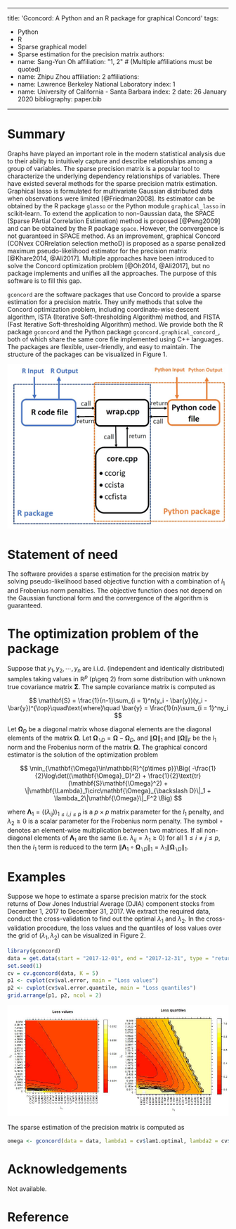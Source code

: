 
---
title: 'Gconcord: A Python and an R package for graphical Concord'
tags:
  - Python
  - R
  - Sparse graphical model
  - Sparse estimation for the precision matrix
authors:
  - name: Sang-Yun Oh
    affiliation: "1, 2" # (Multiple affiliations must be quoted)
  - name: Zhipu Zhou
    affiliation: 2
affiliations:
 - name: Lawrence Berkeley National Laboratory
   index: 1
 - name: University of California - Santa Barbara
   index: 2
date: 26 January 2020
bibliography: paper.bib
---


# Summary

Graphs have played an important role in the modern statistical analysis due to their ability to intuitively capture and describe relationships among a group of variables. The sparse precision matrix is a popular tool to characterize the underlying dependency relationships of variables. There have existed several methods for the sparse precision matrix estimation. Graphical lasso is formulated for multivariate Gaussian distributed data when observations were limited [@Friedman2008]. Its estimator can be obtained by the R package ``glasso`` or the Python module ``graphical_lasso`` in scikit-learn. To extend the application to non-Gaussian data, the SPACE (Sparse PArtial Correlation Estimation) method is proposed [@Peng2009] and can be obtained by the R package ``space``.  However, the convergence is not guaranteed in SPACE method. As an improvement, graphical Concord (CONvex CORrelation selection methoD) is proposed as a sparse penalized maximum pseudo-likelihood estimator for the precision matrix [@Khare2014, @Ali2017]. Multiple approaches have been introduced to solve the Concord optimization problem [@Oh2014, @Ali2017], but no package implements and unifies all the approaches. The purpose of this software is to fill this gap.

``gconcord`` are the software packages that use Concord to provide a sparse estimation for a precision matrix. They unify methods that solve the Concord optimization problem, including coordinate-wise descent algorithm, ISTA (Iterative Soft-thresholding Algorithm) method, and FISTA (Fast Iterative Soft-thresholding Algorithm) method. We provide both the R package ``gconcord`` and the Python package ``gconcord.graphical_concord_``, both of which share the same core file implemented using C++ languages. The packages are flexible, user-friendly, and easy to maintain. The structure of the packages can be visualized in Figure 1.


![structure](https://github.com/HYzzp1733/gconcord/blob/master/JOSS%20paper/Struct.JPG)


# Statement of need

The software provides a sparse estimation for the precision matrix by solving pseudo-likelihood based objective function with a combination of $l_1$ and Frobenius norm penalties. The objective function does not depend on the Gaussian functional form and the convergence of the algorithm is guaranteed.


# The optimization problem of the package

Suppose that $y_1, y_2, \cdots, y_n$ are i.i.d. (independent and identically distributed) samples taking values in $\mathbb{R}^p$ (p\geq 2) from some distribution with unknown true covariance matrix $\mathbf{\Sigma}$. The sample covariance matrix is computed as

$$
\mathbf{S} = \frac{1}{n-1}\sum_{i = 1}^n(y_i - \bar{y})(y_i - \bar{y})^{\top}\quad\text{where}\quad
\bar{y} = \frac{1}{n}\sum_{i = 1}^ny_i
$$

Let $\mathbf{\Omega}_D$ be a diagonal matrix whose diagonal elements are the diagonal elements of the matrix $\mathbf{\Omega}$. Let $\mathbf{\Omega}_{\backslash D} = \mathbf{\Omega} - \mathbf{\Omega}_D$, and $\|\mathbf{\Omega}\|_1$ and $\|\mathbf{\Omega}\|_F$ be the $l_1$ norm and the Frobenius norm of the matrix $\mathbf{\Omega}$. The graphical concord estimator is the solution of the optimization problem

$$
\min_{\mathbf{\Omega}\in\mathbb{R}^{p\times p}}\Big(
-\frac{1}{2}\log\det((\mathbf{\Omega}_D)^2) + \frac{1}{2}\text{tr}(\mathbf{S}\mathbf{\Omega}^2) + \|\mathbf{\Lambda}_1\circ\mathbf{\Omega}_{\backslash D}\|_1 + \lambda_2\|\mathbf{\Omega}\|_F^2
\Big)
$$

where $\mathbf{\Lambda}_1 = ((\lambda_{ij}))_{1\leq i,j\leq p}$ is a $p\times p$ matrix parameter for the $l_1$ penalty, and $\lambda_2\geq0$ is a scalar parameter for the Frobenius norm penalty. The symbol $\circ$ denotes an element-wise multiplication between two matrices. If all non-diagonal elements of $\mathbf{\Lambda}_1$ are the same (i.e. $\lambda_{ij} = \lambda_1\geq0$) for all $1\leq i\neq j\leq p$, then the $l_1$ term is reduced to the term $\|\mathbf{\Lambda}_1\circ\mathbf{\Omega}_{\backslash D}\|_1 = \lambda_1\|\mathbf{\Omega}_{\backslash D}\|_1$.



# Examples

Suppose we hope to estimate a sparse precision matrix for the stock returns of Dow Jones Industrial Average (DJIA) component stocks from December 1, 2017 to December 31, 2017. We extract the required data, conduct the cross-validation to find out the optimal $\lambda_1$ and $\lambda_2$. In the cross-validation procedure, the loss values and the quantiles of loss values over the grid of $(\lambda_1, \lambda_2)$ can be visualized in Figure 2.

```r
library(gconcord)
data = get.data(start = "2017-12-01", end = "2017-12-31", type = "return")
set.seed(1)
cv = cv.gconcord(data, K = 5)
p1 <- cvplot(cv$val.error, main = "Loss values")
p2 <- cvplot(cv$val.error.quantile, main = "Loss quantiles")
grid.arrange(p1, p2, ncol = 2)
```

![cvresults](https://github.com/HYzzp1733/gconcord/blob/master/JOSS%20paper/fig1.jpeg)


The sparse estimation of the precision matrix is computed as

```r
omega <- gconcord(data = data, lambda1 = cv$lam1.optimal, lambda2 = cv$lam2.optimal)
```

# Acknowledgements

Not available.

# Reference

